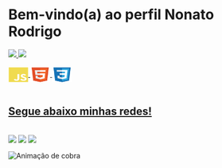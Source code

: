 # Bem-vindo(a) ao perfil Nonato Rodrigo
<div>
       <a href="https://github.com/nonato-rodrigo">
        <img height="180em" src="https://github-readme-stats.vercel.app/api?username=nonato-rodrigo&theme=tokyonight&include_all_commits=true&count_private=true"/>
        <img height="180em" src="https://github-readme-stats.vercel.app/api/top-langs/?username=nonato-rodrigo&layout=compact&langs_count=6&theme=tokyonight"/>
      </div>
      <div style="display: inline_block"><br>
        <img align="center" alt="Js" height="30" width="40" src="https://raw.githubusercontent.com/devicons/devicon/master/icons/javascript/javascript-plain.svg ">
        <img align="center" alt="HTML" height="30" width="40" src="https://raw.githubusercontent.com/devicons/devicon/master/icons/html5/html5-original.svg ">
        <img align="center" alt="CSS" height="30" width="40" src="https://raw.githubusercontent.com/devicons/devicon/master/icons/css3/css3-original.svg ">
      </div>
       <br>
       
  ## Segue abaixo minhas redes!
  <br>
  <div>
        <a href="https://www.instagram.com/nonatorodrigo7/" target="_blank"><img src="https://img.shields.io/badge/-Instagram-%23E4405F?style=for-the- badge&logo=instagram&logoColor=white" target="_blank"></a>
        <a href = "mailto:nonatororigopinheiro@gmail.com"><img src="https://img.shields.io/badge/-Gmail-%23333?style=for-the- badge&logo=gmail&logoColor=white" alvo ="_blank"></a>
        <a href="https://www.linkedin.com/in/nonato-rodrigo-204a11241/" target="_blank"><img src="https://img.shields.io/badge/-LinkedIn-%230077B5?style= for-the-badge&logo=linkedin&logoColor=white" target="_blank"></a>
       
![ Animação de cobra ](https://github.com/nonato-rodrigo/nonato-rodrigo/blob/output/github-contribution-grid-snake.svg)
    </div>
